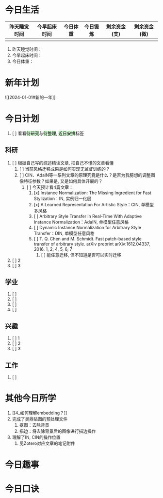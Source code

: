 
# 今日生活

| 昨天睡觉时间 | 今早起床时间 | 今日体重 | 今日锻炼 | 剩余资金(支) | 剩余资金(微) |
| ------ | ------ | ---- | ---- | ------- | ------- |
|        |        |      |      |         |         |

1. 昨天睡觉时间：
2. 今早起床时间：
3. 今日体重：

# 新年计划

![[2024-01-01#新的一年]]

# 今日计划

1. [ ] 看看<mark style="background: #BBFABBA6;">待研究</mark>与<mark style="background: #BBFABBA6;">待整理</mark>,  <mark style="background: #BBFABBA6;">近日安排</mark>标签

## 科研

1. [ ] 根据自己写的综述精读文章, 把自己不懂的文章看懂
	1. [ ] 当前风格迁移成果是如何实现无监督训练的？
	2. [ ] CIN、AdaIN等一系列文章的原理究竟是什么？是否为我臆想的调整图像特征参数？如果是, 又是如何具体开展的？
		1. [ ] 今天预计看4篇文章：
			1. [x] Instance Normalization: The Missing Ingredient for Fast Stylization：IN, 实例归一化层
			2. [x] A Learned Representation For Artistic Style：CIN, 单模型多风格
			3. [ ] Arbitrary Style Transfer in Real-Time With Adaptive Instance Normalization：AdaIN, 单模型任意风格
			4. [ ] Dynamic Instance Normalization for Arbitrary Style Transfer：DIN, 单模型任意风格
			5. [ ] T. Q. Chen and M. Schmidt. Fast patch-based style transfer of arbitrary style. arXiv preprint arXiv:1612.04337, 2016. 1, 2, 4, 5, 6, 7
				1. [ ] 能任意迁移, 但不知道是否可以实时迁移
2. [ ] 2
3. [ ] 3 

## 学业

1. [ ] 
2. [ ] 
3. [ ] 
4. [ ] 

## 兴趣

1. [ ] 1
2. [ ] 2
3. [ ] 3 


## 工作

1. [ ] 

# 其他今日所学

1. [[4_如何理解embedding？]]
2. 完成了吴鼎贴图的预处理文件
	1. 抠图：去除背景
	2. 描边：将去除背景后的图像进行描边操作
3. 理解了IN, CIN的操作位置
	1. 见Zotero对应文章的笔记附件

# 今日趣事



# 今日口诀


